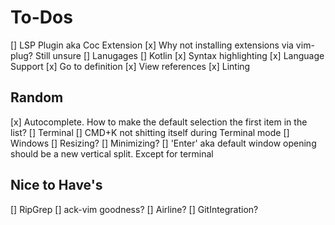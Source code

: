 # To-Dos
[] LSP Plugin aka Coc Extension
  [x] Why not installing extensions via vim-plug? Still unsure
  [] Lanugages
    [] Kotlin
  [x] Syntax highlighting
  [x] Language Support
    [x] Go to definition
    [x] View references
    [x] Linting

## Random
[x] Autocomplete. How to make the default selection the first item in the list?
[] Terminal 
  [] CMD+K not shitting itself during Terminal mode
[] Windows
  [] Resizing? 
  [] Minimizing?
  [] 'Enter' aka default window opening should be a new vertical split. Except for terminal

## Nice to Have's
[] RipGrep
  [] ack-vim goodness?
[] Airline?
  [] GitIntegration?
